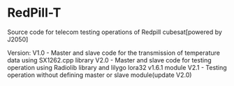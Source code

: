 # RedPill-T
Source code for telecom testing operations of Redpill cubesat[powered by J2050]

Version:
    V1.0    -   Master and slave code for the transmission of temperature data using SX1262.cpp library
    V2.0    -   Master and slave code for testing operation using Radiolib library and lilygo lora32 v1.6.1 module
    V2.1    -   Testing operation without defining master or slave module(update V2.0) 
